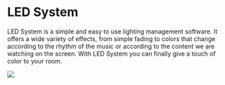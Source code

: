 # LED System
LED System is a simple and easy to use lighting management software. It offers a wide variety of effects, from simple fading to colors that change according to the rhythm of the music or according to the content we are watching on the screen. With LED System you can finally give a touch of color to your room.

<img src="https://www.mariusbinary.altervista.org/assets/led_system/docs/prev4.PNG" />
